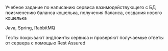 Учебное задание по написанию сервиса вазимодействующего с БД поизменению баланса кошелька, получения баланса, создания нового кошелька

Java, Spring, RabbitMQ

Тесты покрывают эндпоинты сервиса и проверяют получаемые ответы от сервера с помощью Rest Assured
